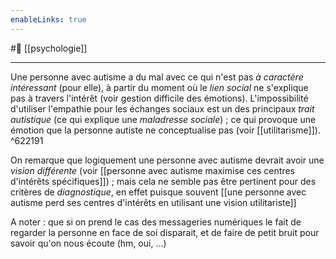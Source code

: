 ```yaml
---
enableLinks: true
---
```

#🌱 [[psychologie]]

---
Une personne avec autisme a du mal avec ce qui n'est pas *à caractère intéressant* (pour elle), à partir du moment où le *lien social* ne s'explique pas à travers l'intérêt (voir gestion difficile des émotions).
L'impossibilité d'utiliser l'empathie pour les échanges sociaux est un des principaux *trait autistique* (ce qui explique une *maladresse sociale*) ; ce qui provoque une émotion que la personne autiste ne conceptualise pas (voir [[utilitarisme]]). ^622191

On remarque que logiquement une personne avec autisme devrait avoir une *vision différente* (voir [[personne avec autisme maximise ces centres d'intérêts spécifiques]]) ; mais cela ne semble pas être pertinent pour des critères de *diagnostique*, en effet puisque souvent [[une personne avec autisme perd ses centres d'intérêts en utilisant une vision utilitariste]]

A noter : que si on prend le cas des messageries numériques le fait de regarder la personne en face de soi disparait, et de faire de petit bruit pour savoir qu'on nous écoute (hm, oui, ...)

